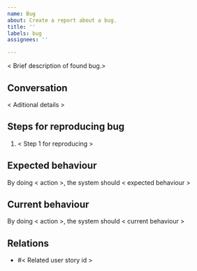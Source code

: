 ```yaml
---
name: Bug
about: Create a report about a bug.
title: ''
labels: bug
assignees: ''

---
```


< Brief description of found bug.>

## Conversation
< Aditional details >

## Steps for reproducing bug
1. < Step 1 for reproducing >

## Expected behaviour
By doing < action >, the system should < expected behaviour >

## Current behaviour
By doing < action >, the system should < current behaviour >

## Relations
- #< Related user story id >
